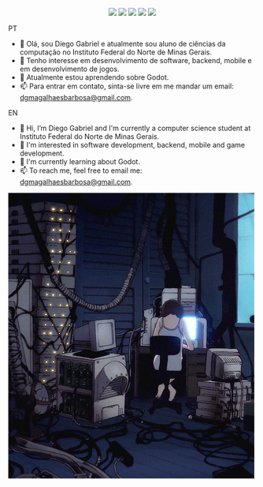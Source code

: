 <p align = center>
  <img src="https://img.shields.io/badge/Java-ED8B00?style=for-the-badge&logo=java&logoColor=white" /> <img src="https://img.shields.io/badge/Dart-0175C2?style=for-the-badge&logo=dart&logoColor=white" />
  <img src="https://img.shields.io/badge/Flutter-02569B?style=for-the-badge&logo=flutter&logoColor=white" />
  <img src="https://img.shields.io/badge/Unity-100000?style=for-the-badge&logo=unity&logoColor=white" />
  <img src="https://img.shields.io/badge/C%23-239120?style=for-the-badge&logo=c-sharp&logoColor=white" />
</p>


PT

- 👋 Olá, sou Diego Gabriel e atualmente sou aluno de ciências da computação no Instituto Federal do Norte de Minas Gerais.
- 👀 Tenho interesse em desenvolvimento de software, backend, mobile e em desenvolvimento de jogos. 
- 🌱 Atualmente estou aprendendo sobre Godot.
- 📫 Para entrar em contato, sinta-se livre em me mandar um email: dgmagalhaesbarbosa@gmail.com.

EN

- 👋 Hi, I’m Diego Gabriel and I'm currently a computer science student at Instituto Federal do Norte de Minas Gerais.
- 👀 I'm interested in software development, backend, mobile and game development.
- 🌱 I'm currently learning about Godot.
- 📫 To reach me, feel free to email me: dgmagalhaesbarbosa@gmail.com.

![Let's all love lain](https://github.com/DiegogMagalhaes/DiegogMagalhaes/blob/main/lain.gif)

<!---
DiegogMagalhaes/DiegogMagalhaes is a ✨ special ✨ repository because its `README.md` (this file) appears on your GitHub profile.
You can click the Preview link to take a look at your changes.
--->
